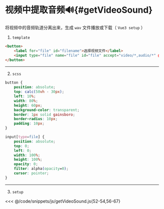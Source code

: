 # 视频中提取音频🔊{#getVideoSound}

将视频中的音频轨道分离出来，生成 `wav` 文件播放或下载（ `Vue3 setup` ）

1. `template`
```html
<button>
    <label for="file" id="filename">选择视频文件</label>
    <input type="file" name="file" id="file" accept="video/*,audio/*" @change="fileChange">
</button>
```

---

2. `scss`
```css
button {
    position: absolute;
    top: calc(50vh - 30px);
    left: 10%;
    width: 80%;
    height: 60px;
    background-color: transparent;
    border: 1px solid gainsboro;
    border-radius: 10px;
    padding: 10px;
}

input[type=file] {
    position: absolute;
    top: 0;
    left: 0;
    width: 100%;
    height: 100%;
    opacity: 0;
    filter: alpha(opacity=0);
    cursor: pointer;
}
```

---

3. `setup`

<<< @/code/snippets/js/getVideoSound.js{52-54,56-67}

